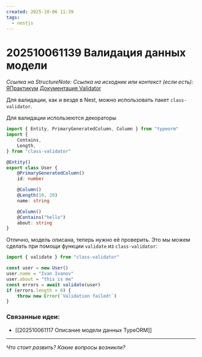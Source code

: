 ```yaml
---
created: 2025-10-06 11:39
tags:
  - nestjs
---
```

# 202510061139 Валидация данных модели

*Ссылка на StructureNote:*
*Ссылка на исходник или контекст (если есть):* [ЯПрактикум](https://practicum.yandex.ru/learn/backend-nodejs/courses/a4214ab0-2146-4152-b90e-651bf4c7ca5e/sprints/564244/topics/104f2765-a9c9-4617-8a5e-f21b675cf9b3/lessons/bacf253a-eb67-440e-aeaa-d632213c455c/) [Документация Validator]([https://github.com/typestack/class-validator](https://github.com/typestack/class-validator).)

Для валидации, как и везде в Nest, можно использовать пакет `class-validator`.

Для валидации использеются декораторы

```ts
import { Entity, PrimaryGeneratedColumn, Column } from "typeorm"
import {
    Contains,
    Length,
} from "class-validator"

@Entity()
export class User {
    @PrimaryGeneratedColumn()
    id: number

    @Column()
    @Length(10, 20)
    name: string

    @Column()
    @Contains("hello")
    about: string
}
```

Отлично, модель описана, теперь нужно её проверить. Это мы можем сделать при помощи функции `validate` из `class-validator`:

```ts
import { validate } from "class-validator"

const user = new User()
user.name = "Ivan Ivanov"
user.about = "this is me"
const errors = await validate(user)
if (errors.length > 0) {
    throw new Error(`Validation failed!`)
}
```

### Связанные идеи:

* [[202510061117 Описание модели данных TypeORM]]
---

*Что стоит развить? Какие вопросы возникли?*
